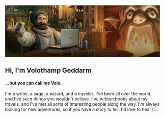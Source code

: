 ![Volothamp Geddarm](/assets/images/banner.jpg)

## Hi, I'm Volothamp Geddarm
#### ...but you can call me Volo.

I'm a writer, a sage, a wizard, and a traveler. I've been all over the world, and I've seen things you wouldn't believe. I've written books about my travels, and I've met all sorts of interesting people along the way. I'm always looking for new adventures, so if you have a story to tell, I'd love to hear it.
